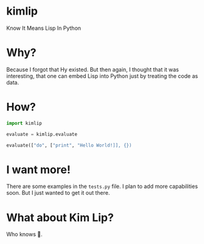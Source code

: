 # kimlip
Know It Means Lisp In Python

# Why?
Because I forgot that Hy existed. But then again, I thought that it was interesting, that one can embed Lisp into Python just by treating the code as data.

# How?
```python
import kimlip

evaluate = kimlip.evaluate

evaluate(["do", ["print", "Hello World!]], {})
```

# I want more!

There are some examples in the `tests.py` file. I plan to add more capabilities soon. But I just wanted to get it out there.

# What about Kim Lip?
Who knows 👀.
